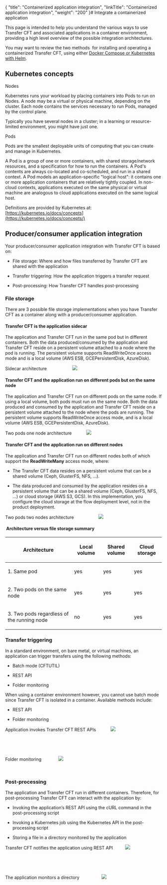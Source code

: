 {
    "title": "Containerized application integration",
    "linkTitle": "Containerized application integration",
    "weight": "200"
}# Integrate a containerized application



This page is intended to help you understand the various ways to use Transfer CFT and associated applications in a container environment, providing a high level overview of the possible integration architectures.



You may want to review the two methods  for installing and operating a containerized <span>Transfer CFT</span>, using either [Docker Compose or Kubernetes with Helm](install_container.htm).



## Kubernetes concepts



Nodes



Kubernetes runs your workload by placing containers into Pods to run on Nodes. A node may be a virtual or physical machine, depending on the cluster. Each node contains the services necessary to run Pods, managed by the control plane.



Typically you have several nodes in a cluster; in a learning or resource-limited environment, you might have just one.



Pods



Pods are the smallest deployable units of computing that you can create and manage in Kubernetes.



A Pod is a group of one or more containers, with shared storage/network resources, and a specification for how to run the containers. A Pod's contents are always co-located and co-scheduled, and run in a shared context. A Pod models an application-specific "logical host": it contains one or more application containers that are relatively tightly coupled. In non-cloud contexts, applications executed on the same physical or virtual machine are analogous to cloud applications executed on the same logical host.



Definitions are provided by Kubernetes at: [https://kubernetes.io/docs/concepts](https://kubernetes.io/docs/concepts/)



## Producer/consumer application integration



Your producer/consumer application integration with Transfer CFT is based on:



-   File storage: Where and how files transferred by Transfer CFT are shared with the application

-   Transfer triggering: How the application triggers a transfer request

-   Post-processing: How Transfer CFT handles post-processing



### File storage



There are 3 possible file storage implementations when you have Transfer CFT as a container along with a producer/consumer application.



#### <span>Transfer CFT</span> is the application sidecar



The application and <span>Transfer CFT</span> run in the same pod but in different containers. Both the data produced/consumed by the application and <span>Transfer CFT</span> reside on a persistent volume attached to a node where the pod is running. The persistent volume supports ReadWriteOnce access mode and is a local volume (AWS ESB, GCEPersistentDisk, AzureDisk).



<span></span>Sidecar architecture                     <img src="foldermonitoring_container.png"/>



#### <span>Transfer CFT</span> and the application run on different pods but on the same node



The application and <span>Transfer CFT</span> run on different pods on the same node. If using a local volume, both pods must run on the same node. Both the data produced and consumed by the application and <span>Transfer CFT</span> reside on a persistent volume attached to the node where the pods are running. The persistent volume supports ReadWriteOnce access mode, and is a local volume (AWS ESB, GCEPersistentDisk, AzureDisk).



<span></span>Two pods one node architecture            <img src="foldermonitoring_container.png"/>
<span></span> 



#### <span id="__RefHeading___Toc2647_2515630742"></span><span>Transfer CFT</span> and the application run on different nodes



The application and <span>Transfer CFT</span> run on different nodes both of which support the **ReadWriteMany** access mode, where:



-   The Transfer CFT data resides on a persistent volume that can be a shared volume (Ceph, GlusterFS, NFS, ...).

-   The data produced and consumed by the application resides on a persistent volume that can be a shared volume (Ceph, GlusterFS, NFS, ...) or cloud storage (AWS S3, GCS). In this implementation, you configure the cloud storage at the flow deployment level, not in the product deployment.



<span></span>Two pods two nodes architecture                    <img src="foldermonitoring_container.png"/>



#### <span id="__RefHeading___Toc2649_2515630742"></span> Architecture versus file storage summary



<table data-cellspacing="0">
<thead>
<tr>
<th><p>Architecture</p></th>
<th><p>Local volume</p></th>
<th><p>Shared volume</p></th>
<th><p>Cloud storage</p></th>
</tr>
</thead>
<tbody>
<tr>
<td><p>1. Same pod</p></td>
<td><p>yes</p></td>
<td><p>yes</p></td>
<td><p>yes</p></td>
</tr>
<tr>
<td><p>2. Two pods on the same node</p></td>
<td><p>yes</p></td>
<td><p>yes</p></td>
<td><p>yes</p></td>
</tr>
<tr>
<td><p>3. Two pods regardless of the running node</p></td>
<td><p>no</p></td>
<td><p>yes</p></td>
<td><p>yes</p></td>
</tr>
</tbody>
</table>



### Transfer triggering



In a standard environment, on bare metal, or virtual machines, an application can trigger transfers using the following methods:



-   Batch mode (CFTUTIL)

-   REST API

-   Folder monitoring



When using a container environment however, you cannot use batch mode since Transfer CFT is isolated in a container. Available methods include:



-   REST API

-   Folder monitoring



Application invokes Transfer CFT REST APIs            <img src="foldermonitoring_container.png"/>



 



 



Folder monitoring              <img src="foldermonitoring_container.png"/>



 



### Post-processing



The application and Transfer CFT run in different containers. Therefore, for post-processing Transfer CFT can interact with the application by:



-   Invoking the application’s REST API using the cURL command in the post-processing script

-   Invoking a Kubernetes job using the Kubernetes API in the post-processing script

-   Storing a file in a directory monitored by the application



Transfer CFT notifies the application using REST API          <img src="foldermonitoring_container.png"/>



 



 



The application monitors a directory                  <img src="foldermonitoring_container.png"/>
